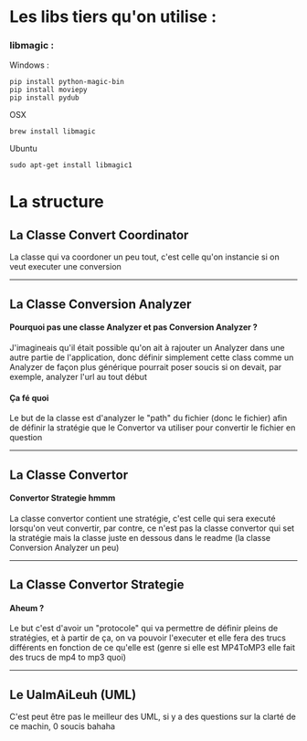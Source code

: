 # Les libs tiers qu'on utilise : 

### libmagic : 
Windows :
```
pip install python-magic-bin
pip install moviepy
pip install pydub
```
OSX
```
brew install libmagic
```
Ubuntu
```
sudo apt-get install libmagic1
```

# La structure

## La Classe Convert Coordinator

La classe qui va coordoner un peu tout, c'est celle qu'on instancie si on veut executer une conversion

---

## La Classe Conversion Analyzer

#### Pourquoi pas une classe Analyzer et pas Conversion Analyzer ?
J'imagineais qu'il était possible qu'on ait à rajouter un Analyzer dans une autre partie de l'application, donc définir simplement cette class comme un Analyzer de façon plus générique pourrait poser soucis si on devait, par exemple, analyzer l'url au tout début

#### Ça fé quoi
Le but de la classe est d'analyzer le "path" du fichier (donc le fichier) afin de définir la stratégie que le Convertor va utiliser pour convertir le fichier en question

---

## La Classe Convertor

#### Convertor Strategie hmmm
La classe convertor contient une stratégie, c'est celle qui sera executé lorsqu'on veut convertir, par contre, ce n'est pas la classe convertor qui set la stratégie mais la classe juste en dessous dans le readme (la classe Conversion Analyzer un peu)

---

## La Classe Convertor Strategie

#### Aheum ?
Le but c'est d'avoir un "protocole" qui va permettre de définir pleins de stratégies, et à partir de ça, on va pouvoir l'executer et elle fera des trucs différents en fonction de ce qu'elle est (genre si elle est MP4ToMP3 elle fait des trucs de mp4 to mp3 quoi)

---

## Le UaImAiLeuh (UML)

C'est peut être pas le meilleur des UML, si y a des questions sur la clarté de ce machin, 0 soucis bahaha 